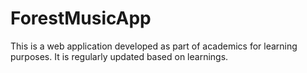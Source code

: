 # ForestMusicApp
This is a web application developed as part of academics for learning purposes.   It is regularly updated based on learnings.
